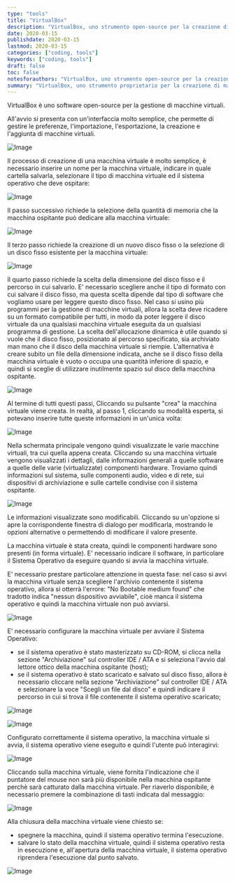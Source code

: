 ```yaml
---
type: "tools"
title: "VirtualBox"
description: "VirtualBox, uno strumento open-source per la creazione di macchine virtuali."
date: 2020-03-15
publishdate: 2020-03-15
lastmod: 2020-03-15
categories: ["coding, tools"]
keywords: ["coding, tools"]
draft: false
toc: false
notesforauthors: "VirtualBox, uno strumento open-source per la creazione di macchine virtuali."
summary: "VirtualBox, uno strumento proprietario per la creazione di macchine virtuali."
---
```


VirtualBox è uno software open-source per la gestione di macchine virtuali. 

All'avvio si presenta con un'interfaccia molto semplice, che permette di gestire le preferenze, l'importazione, l'esportazione, la creazione e l'aggiunta di macchine virtuali.

![Image](/static/coding/tools/VirtualBox-Welcome.png "VirtualBox - Welcome")

Il processo di creazione di una macchina virtuale è molto semplice, è necessario inserire un nome per la macchina virtuale, indicare in quale cartella salvarla, selezionare il tipo di macchina virtuale ed il sistema operativo che deve ospitare:

![Image](/static/coding/tools/VirtualBox-NewVM-Step1.png "VirtualBox - New Machine - step 1")
 
Il passo successivo richiede la selezione della quantità di memoria che la macchina ospitante può dedicare alla macchina virtuale:

![Image](/static/coding/tools/VirtualBox-NewVM-Step2.png "VirtualBox - New Machine - step 2")
 
 Il terzo passo richiede la creazione di un nuovo disco fisso o la selezione di un disco fisso esistente per la macchina virtuale:
 
![Image](/static/coding/tools/VirtualBox-NewVM-Step3.png "VirtualBox - New Machine - step 3")
 
Il quarto passo richiede la scelta della dimensione del disco fisso e il percorso in cui salvarlo. E' necessario scegliere anche il tipo di formato con cui salvare il disco fisso, ma questa scelta dipende dal tipo di software che vogliamo usare per leggere questo disco fisso. 
Nel caso si usino più programmi per la gestione di macchine virtuali, allora la scelta deve ricadere su un formato compatibile per tutti, in modo da poter leggere il disco virtuale da una qualsiasi macchina virtuale eseguita da un qualsiasi programma di gestione. 
La scelta dell'allocazione dinamica è utile quando si vuole che il disco fisso, posizionato al percorso specificato, sia archiviato man mano che il disco della macchina virtuale si riempie. L'alternativa è creare subito un file della dimensione indicata, anche se il disco fisso della macchina virtuale è vuoto o occupa una quantità inferiore di spazio, e quindi si sceglie di utilizzare inutilmente spazio sul disco della macchina ospitante.
 
![Image](/static/coding/tools/VirtualBox-NewVM-Step4.png "VirtualBox - New Machine - step 4")

Al termine di tutti questi passi, Cliccando su pulsante "crea" la macchina virtuale viene creata. 
In realtà, al passo 1, cliccando su modalità esperta, si potevano inserire tutte queste informazioni in un'unica volta:

![Image](/static/coding/tools/VirtualBox-NewVM-StepExpert.png "VirtualBox - New Machine - step expert")

Nella schermata principale vengono quindi visualizzate le varie macchine virtuali, tra cui quella appena creata. Cliccando su una macchina virtuale vengono visualizzati i dettagli, dalle informazioni generali a quelle software a quelle delle varie (virtualizzate) componenti hardware. Troviamo quindi informazioni sul sistema, sulle componenti audio, video e di rete, sui dispositivi di archiviazione e sulle cartelle condivise con il sistema ospitante.

![Image](/static/coding/tools/VirtualBox-NewVM-Created.png "VirtualBox - VM Created")

Le informazioni visualizzate sono modificabili. Cliccando su un'opzione si apre la corrispondente finestra di dialogo per modificarla, mostrando le opzioni alternative o permettendo di modificare il valore presente.

La macchina virtuale è stata creata, quindi le componenti hardware sono presenti (in forma virtuale). E' necessario indicare il software, in particolare il Sistema Operativo da eseguire quando si avvia la macchina virtuale.

E' necessario prestare particolare attenzione in questa fase: nel caso si avvi la macchina virtuale senza scegliere l'archivio contenente il sistema operativo, allora si otterrà l'errore: "No Bootable medium found" che tradotto indica "nessun dispositivo avviabile", cioè manca il sistema operativo e quindi la macchina virtuale non può avviarsi. 

![Image](/static/coding/tools/VirtualBox-VM-StartError.png "VirtualBox - Start with an error")

E' necessario configurare la macchina virtuale per avviare il Sistema Operativo: 
- se il sistema operativo è stato masterizzato su CD-ROM, si clicca nella sezione "Archiviazione" sul controller IDE / ATA e si seleziona l'avvio dal lettore ottico della macchina ospitante (host);
- se il sistema operativo è stato scaricato e salvato sul disco fisso, allora è necessario cliccare nella sezione "Archiviazione" sul controller IDE / ATA e selezionare la voce "Scegli un file dal disco" e quindi indicare il percorso in cui si trova il file contenente il sistema operativo scaricato;

![Image](/static/coding/tools/VirtualBox-VM-StartFromCdOrISO.png "VirtualBox - Start from cd")

![Image](/static/coding/tools/VirtualBox-VM-StartFromCdOrISO2.png "VirtualBox - Start from cd")

Configurato correttamente il sistema operativo, la macchina virtuale si avvia, il sistema operativo viene eseguito e quindi l'utente può interagirvi:

![Image](/static/coding/tools/VirtualBox-VM-Start.png "VirtualBox - Start")

Cliccando sulla macchina virtuale, viene fornita l'indicazione che il puntatore del mouse non sarà più disponibile nella macchina ospitante perchè sarà catturato dalla macchina virtuale. Per riaverlo disponibile, è necessario premere la combinazione di tasti indicata dal messaggio:

![Image](/static/coding/tools/VirtualBox-VM-StartCatchPointer.png "VirtualBox - Catch pointer")

Alla chiusura della macchina virtuale viene chiesto se:
- spegnere la macchina, quindi il sistema operativo termina l'esecuzione.
- salvare lo stato della macchina virtuale, quindi il sistema operativo resta in esecuzione e, all'apertura della macchina virtuale, il sistema operativo riprendera l'esecuzione dal punto salvato.

![Image](/static/coding/tools/VirtualBox-VM-Shutdown.png "VirtualBox - Shutdown")
